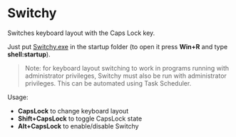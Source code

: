 # Switchy
Switches keyboard layout with the Caps Lock key.

Just put [Switchy.exe](https://github.com/marchcat/Switchy/releases/latest) in the startup folder (to open it press **Win+R** and type **shell:startup**).

> Note: for keyboard layout switching to work in programs running with administrator privileges, Switchy must also be run with administrator privileges. This can be automated using Task Scheduler.

Usage:
* **CapsLock** to change keyboard layout  
* **Shift+CapsLock** to toggle CapsLock state
* **Alt+CapsLock** to enable/disable Switchy
